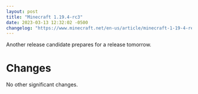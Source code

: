 ```yaml
---
layout: post
title: "Minecraft 1.19.4-rc3"
date: 2023-03-13 12:32:02 -0500
changelog: "https://www.minecraft.net/en-us/article/minecraft-1-19-4-release-candidate-3"
---
```


Another release candidate prepares for a release tomorrow.

# Changes

No other significant changes.

